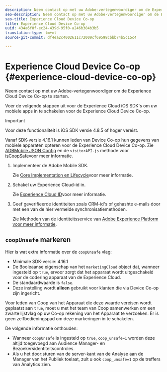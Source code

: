 ```yaml
---
description: Neem contact op met uw Adobe-vertegenwoordiger om de Experience Cloud Device Co-op te starten.
seo-description: Neem contact op met uw Adobe-vertegenwoordiger om de Experience Cloud Device Co-op te starten.
seo-title: Experience Cloud Device Co-op
title: Experience Cloud Device Co-op
uuid: 434a6f8f-ec24-439d-95f0-a246b384b3b5
translation-type: tm+mt
source-git-commit: df4ea2c4002611c72009cf69598cbbb74b5c15c4

---
```



# Experience Cloud Device Co-op {#experience-cloud-device-co-op}

Neem contact op met uw Adobe-vertegenwoordiger om de Experience Cloud Device Co-op te starten.

Voer de volgende stappen uit voor de Experience Cloud iOS SDK&#39;s om uw mobiele apps in te schakelen voor de Experience Cloud Device Co-op.

>[!IMPORTANT]
>
>Voor deze functionaliteit is iOS SDK versie 4.8.5 of hoger vereist.

Vanaf SDK-versie 4.16.1 kunnen leden van Device Co-op hun gegevens van mobiele apparaten opteren voor de Experience Cloud Device Co-op. Zie [ADBMobile JSON Config](/help/ios/configuration/json-config/json-config.md) en de `visitorAPI.js` methode voor [isCoopSafe](https://marketing.adobe.com/resources/help/en_US/mcvid/mcvid-coopsafe.html)voor meer informatie.

1. Implementeer de Adobe Mobile SDK.

   Zie [Core Implementation en Lifecycle](/help/ios/getting-started/dev-qs.md)voor meer informatie.
1. Schakel uw Experience Cloud-id in.

   Zie [Experience Cloud ID](/help/ios/marketing-cloud/mcvid.md)voor meer informatie.
1. Geef geverifieerde identiteiten zoals CRM-id&#39;s of gehashte e-mails door met een van de hier vermelde synchronisatiemethoden.

   Zie Methoden van de identiteitsservice van [Adobe Experience Platform voor meer informatie](/help/ios/marketing-cloud/mc-methods.md).

## `coopUnsafe` markeren

Hier is wat extra informatie over de `coopUnsafe` vlag:

* Minimale SDK-versie: 4.16.1
* De Booleaanse eigenschap van het `marketingCloud` object dat, wanneer ingesteld op `true`, ervoor zorgt dat het apparaat wordt uitgeschakeld voor de codering apparaat van de Experience Cloud.
* De standaardwaarde is `false`.
* Deze instelling wordt **alleen** gebruikt voor klanten die via Device Co-op zijn ingericht.

Voor leden van Coop van het Apparaat die deze waarde vereisen wordt geplaatst aan `true`, moet u met het team van Coop samenwerken om een zwarte lijstvlag op uw Co-op rekening van het Apparaat te verzoeken. Er is geen zelfbedieningspad om deze markeringen in te schakelen.

De volgende informatie onthouden:

* Wanneer `coopUnsafe` is ingesteld op `true`, `coop_unsafe=1` worden deze altijd toegevoegd aan Audience Manager- en Bezoekersidentiteitscontroles.
* Als u het door:sturen van de server-kant van de Analyse aan de Manager van het Publiek toelaat, zult u ook `coop_unsafe=1` op de treffers van Analytics zien.


